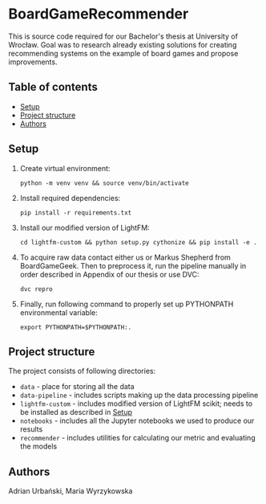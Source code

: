 # BoardGameRecommender

This is source code required for our Bachelor's thesis at University of Wrocław.
Goal was to research already existing solutions for creating recommending systems on the example of board games
and propose improvements.

## Table of contents
- [Setup](#setup)
- [Project structure](#project-structure)
- [Authors](#authors)


## Setup
1. Create virtual environment:

    `python -m venv venv && source venv/bin/activate`

2. Install required dependencies:

    `pip install -r requirements.txt`

3. Install our modified version of LightFM:

    `cd lightfm-custom && python setup.py cythonize && pip install -e .`

4. To acquire raw data contact either us or Markus Shepherd from BoardGameGeek.
    Then to preprocess it, run the pipeline manually in order described in Appendix of our thesis or use DVC:

    `dvc repro`

5. Finally, run following command to properly set up PYTHONPATH environmental variable:

    `export PYTHONPATH=$PYTHONPATH:.`

## Project structure
The project consists of following directories:
- ``data`` - place for storing all the data
- ``data-pipeline`` - includes scripts making up the data processing pipeline
- ``lightfm-custom`` - includes modified version of LightFM scikit; needs to be installed as described in [Setup](#setup)
- ``notebooks`` - includes all the Jupyter notebooks we used to produce our results
- ``recommender`` - includes utilities for calculating our metric and evaluating the models

## Authors
Adrian Urbański, Maria Wyrzykowska
